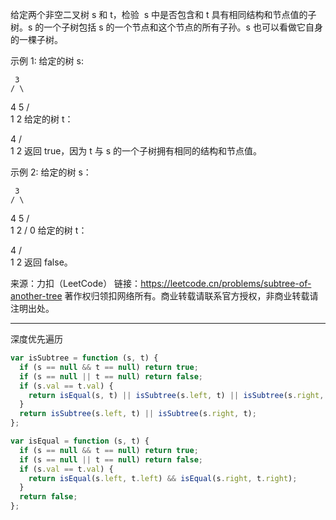 给定两个非空二叉树 s 和 t，检验  s 中是否包含和 t 具有相同结构和节点值的子树。s 的一个子树包括 s 的一个节点和这个节点的所有子孙。s 也可以看做它自身的一棵子树。

示例 1:
给定的树 s:

     3
    / \

4 5
/ \
 1 2
给定的树 t：

4
/ \
 1 2
返回 true，因为 t 与 s 的一个子树拥有相同的结构和节点值。

示例 2:
给定的树 s：

     3
    / \

4 5
/ \
 1 2
/
0
给定的树 t：

4
/ \
 1 2
返回 false。

来源：力扣（LeetCode）
链接：https://leetcode.cn/problems/subtree-of-another-tree
著作权归领扣网络所有。商业转载请联系官方授权，非商业转载请注明出处。

---

深度优先遍历

```javascript
var isSubtree = function (s, t) {
  if (s == null && t == null) return true;
  if (s == null || t == null) return false;
  if (s.val == t.val) {
    return isEqual(s, t) || isSubtree(s.left, t) || isSubtree(s.right, t);
  }
  return isSubtree(s.left, t) || isSubtree(s.right, t);
};

var isEqual = function (s, t) {
  if (s == null && t == null) return true;
  if (s == null || t == null) return false;
  if (s.val == t.val) {
    return isEqual(s.left, t.left) && isEqual(s.right, t.right);
  }
  return false;
};
```
